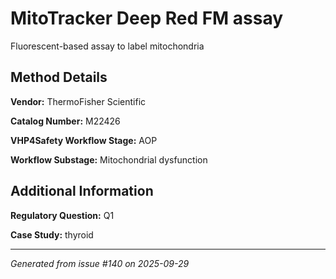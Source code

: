 # MitoTracker Deep Red FM assay

Fluorescent-based assay to label mitochondria

## Method Details

**Vendor:** ThermoFisher Scientific

**Catalog Number:** M22426

**VHP4Safety Workflow Stage:** AOP

**Workflow Substage:** Mitochondrial dysfunction

## Additional Information

**Regulatory Question:** Q1

**Case Study:** thyroid

---

*Generated from issue #140 on 2025-09-29*
